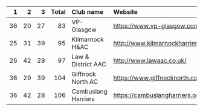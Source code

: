 |   1 |   2 |   3 |   Total | Club name           | Website                            |
|----:|----:|----:|--------:|:--------------------|:-----------------------------------|
|  36 |  20 |  27 |      83 | VP-Glasgow          | https://www.vp-glasgow.com         |
|  25 |  31 |  39 |      95 | Kilmarnock H&AC     | http://www.kilmarnockharriers.com/ |
|  26 |  42 |  29 |      97 | Law & District AAC  | http://www.lawaac.co.uk/           |
|  36 |  29 |  39 |     104 | Giffnock North AC   | https://www.giffnocknorth.co.uk/   |
|  36 |  42 |  28 |     106 | Cambuslang Harriers | https://cambuslangharriers.org/    |